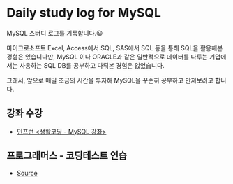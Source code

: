 # Daily study log for MySQL
MySQL 스터디 로그를 기록합니다.😀 

마이크로소프트 Excel, Access에서 SQL, SAS에서 SQL 등을 통해 SQL을 활용해본 경험은 있습니다만, MySQL 이나 ORACLE과 같은 일반적으로 데이터를 다루는 기업에서는 사용하는 SQL DB를 공부하고 다뤄본 경험은 없었습니다.

그래서, 앞으로 매일 조금의 시간을 투자해 MySQL을 꾸준히 공부하고 만져보려고 합니다.

## 강좌 수강
- [인프런 <생활코딩 - MySQL 강좌>](https://www.inflearn.com/course/mysql-강좌#curriculum)

## 프로그래머스 - 코딩테스트 연습
- [Source](https://programmers.co.kr/learn/challenges)
